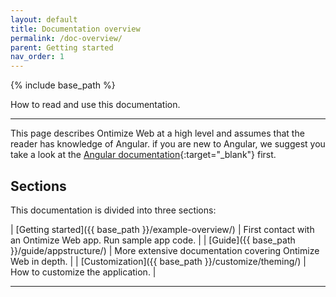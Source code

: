 ```yaml
---
layout: default
title: Documentation overview
permalink: /doc-overview/
parent: Getting started
nav_order: 1
---
```


{% include base_path %}

How to read and use this documentation.

---
This page describes Ontimize Web at a high level and assumes that the reader has knowledge of Angular. if you are new to Angular, we suggest you take a look at the [Angular documentation](https://angular.io/docs/ts/latest/){:target="_blank"} first.


## Sections

This documentation is divided into three sections:

| [Getting started]({{ base_path }}/example-overview/) | First contact with an Ontimize Web app. Run sample app code.   |
| [Guide]({{ base_path }}/guide/appstructure/)                  | More extensive documentation covering Ontimize Web in depth. |
| [Customization]({{ base_path }}/customize/theming/)            | How to customize the application.   |


---
